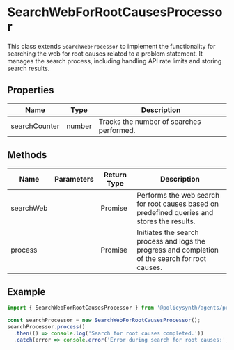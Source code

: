 # SearchWebForRootCausesProcessor

This class extends `SearchWebProcessor` to implement the functionality for searching the web for root causes related to a problem statement. It manages the search process, including handling API rate limits and storing search results.

## Properties

| Name           | Type   | Description               |
|----------------|--------|---------------------------|
| searchCounter  | number | Tracks the number of searches performed. |

## Methods

| Name        | Parameters | Return Type | Description |
|-------------|------------|-------------|-------------|
| searchWeb   |            | Promise<void> | Performs the web search for root causes based on predefined queries and stores the results. |
| process     |            | Promise<void> | Initiates the search process and logs the progress and completion of the search for root causes. |

## Example

```javascript
import { SearchWebForRootCausesProcessor } from '@policysynth/agents/problems/web/searchWebForRootCauses.js';

const searchProcessor = new SearchWebForRootCausesProcessor();
searchProcessor.process()
  .then(() => console.log('Search for root causes completed.'))
  .catch(error => console.error('Error during search for root causes:', error));
```